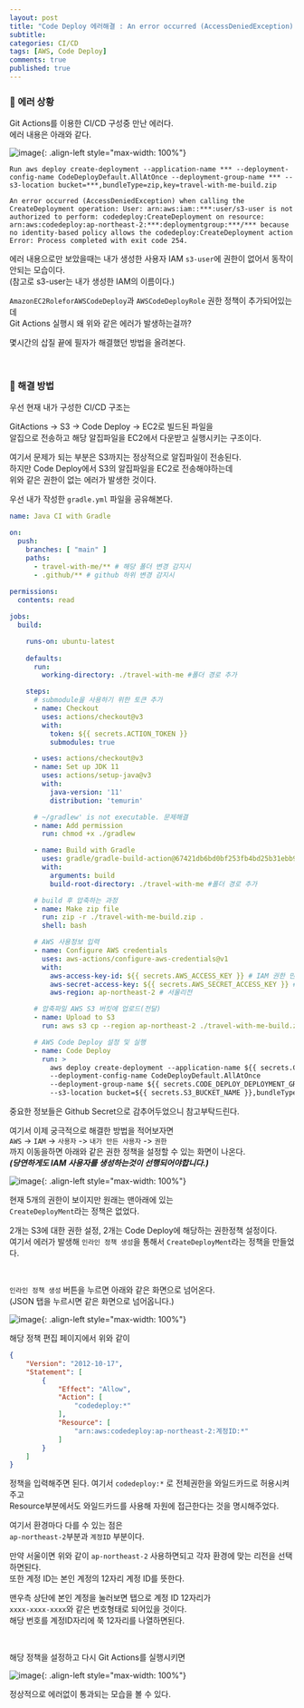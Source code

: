 ```yaml
---
layout: post
title: "Code Deploy 에러해결 : An error occurred (AccessDeniedException) when calling the CreateDeployment operation"
subtitle: 
categories: CI/CD
tags: [AWS, Code Deploy]
comments: true
published: true
---
```



### 🐞 에러 상황

Git Actions를 이용한 CI/CD 구성중 만난 에러다.   
에러 내용은 아래와 같다.

![image](https://github.com/MyCatlikesChuru/MyCatlikesChuru.github.io/assets/95069395/31ea0235-3684-45f4-a9c1-ddcbe7ee9c4a){: .align-left style="max-width: 100%"}  

```text
Run aws deploy create-deployment --application-name *** --deployment-config-name CodeDeployDefault.AllAtOnce --deployment-group-name *** --s3-location bucket=***,bundleType=zip,key=travel-with-me-build.zip

An error occurred (AccessDeniedException) when calling the CreateDeployment operation: User: arn:aws:iam::***:user/s3-user is not authorized to perform: codedeploy:CreateDeployment on resource: arn:aws:codedeploy:ap-northeast-2:***:deploymentgroup:***/*** because no identity-based policy allows the codedeploy:CreateDeployment action
Error: Process completed with exit code 254.
```

에러 내용으로만 보았을때는 내가 생성한 사용자 IAM `s3-user`에 권한이 없어서 동작이 안되는 모습이다.    
(참고로 s3-user는 내가 생성한 IAM의 이름이다.)   

`AmazonEC2RoleforAWSCodeDeploy`과 `AWSCodeDeployRole` 권한 정책이 추가되어있는데   
Git Actions 실행시 왜 위와 같은 에러가 발생하는걸까?   

몇시간의 삽질 끝에 필자가 해결했던 방법을 올려본다.


<br/>

### 📌 해결 방법

우선 현재 내가 구성한 CI/CD 구조는   

GitActions -> S3 -> Code Deploy -> EC2로 빌드된 파일을   
알집으로 전송하고 해당 알집파일을 EC2에서 다운받고 실행시키는 구조이다.   

여기서 문제가 되는 부분은 S3까지는 정상적으로 알집파일이 전송된다.   
하지만 Code Deploy에서 S3의 알집파일을 EC2로 전송해야하는데    
위와 같은 권한이 없는 에러가 발생한 것이다.    

우선 내가 작성한 `gradle.yml` 파일을 공유해본다.  

```yaml
name: Java CI with Gradle

on:
  push:
    branches: [ "main" ]
    paths:
      - travel-with-me/** # 해당 폴더 변경 감지시
      - .github/** # github 하위 변경 감지시
      
permissions:
  contents: read

jobs:
  build:

    runs-on: ubuntu-latest
    
    defaults:
      run:
        working-directory: ./travel-with-me #폴더 경로 추가

    steps:
      # submodule을 사용하기 위한 토큰 추가 
      - name: Checkout
        uses: actions/checkout@v3
        with:
          token: ${{ secrets.ACTION_TOKEN }}
          submodules: true

      - uses: actions/checkout@v3
      - name: Set up JDK 11
        uses: actions/setup-java@v3
        with:
          java-version: '11'
          distribution: 'temurin'

      # ~/gradlew' is not executable. 문제해결
      - name: Add permission
        run: chmod +x ./gradlew

      - name: Build with Gradle
        uses: gradle/gradle-build-action@67421db6bd0bf253fb4bd25b31ebb98943c375e1
        with:
          arguments: build
          build-root-directory: ./travel-with-me #폴더 경로 추가

      # build 후 압축하는 과정
      - name: Make zip file
        run: zip -r ./travel-with-me-build.zip .
        shell: bash

      # AWS 사용정보 입력
      - name: Configure AWS credentials
        uses: aws-actions/configure-aws-credentials@v1
        with:
          aws-access-key-id: ${{ secrets.AWS_ACCESS_KEY }} # IAM 권한 만들때 만든 엑세스키
          aws-secret-access-key: ${{ secrets.AWS_SECRET_ACCESS_KEY }} # IAM 권한 만들때 만든 시크릿키
          aws-region: ap-northeast-2 # 서울리전

      # 압축파일 AWS S3 버킷에 업로드(전달)
      - name: Upload to S3
        run: aws s3 cp --region ap-northeast-2 ./travel-with-me-build.zip s3://${{ secrets.S3_BUCKET_NAME }}/travel-with-me-build.zip

      # AWS Code Deploy 설정 및 실행
      - name: Code Deploy
        run: >
          aws deploy create-deployment --application-name ${{ secrets.CODE_DEPLOY_APPLICATION_NAME }}
          --deployment-config-name CodeDeployDefault.AllAtOnce
          --deployment-group-name ${{ secrets.CODE_DEPLOY_DEPLOYMENT_GROUP_NAME }}
          --s3-location bucket=${{ secrets.S3_BUCKET_NAME }},bundleType=zip,key=travel-with-me-build.zip
```

중요한 정보들은 Github Secret으로 감추어두었으니 참고부탁드린다.   

여기서 이제 궁극적으로 해결한 방법을 적어보자면   
`AWS` -> `IAM` -> `사용자` -> `내가 만든 사용자` -> `권한`   
까지 이동을하면 아래와 같은 권한 정책을 설정할 수 있는 화면이 나온다.  
**_(당연하게도 IAM 사용자를 생성하는것이 선행되어야합니다.)_**

![image](https://github.com/MyCatlikesChuru/MyCatlikesChuru.github.io/assets/95069395/77fc1dfb-857e-4bad-a73a-0b74825fc167){: .align-left style="max-width: 100%"}

현재 5개의 권한이 보이지만 원래는 맨아래에 있는   
`CreateDeployMent`라는 정책은 없었다.   

2개는 S3에 대한 권한 설정, 2개는 Code Deploy에 해당하는 권한정책 설정이다.   
여기서 에러가 발생해 `인라인 정책 생성`을 통해서 `CreateDeployMent`라는 정책을 만들었다.


<br/>

`인라인 정책 생성` 버튼을 누르면 아래와 같은 화면으로 넘어온다.   
(JSON 탭을 누르시면 같은 화면으로 넘어옵니다.)

![image](https://github.com/MyCatlikesChuru/MyCatlikesChuru.github.io/assets/95069395/20eff7d9-f775-4bba-9543-27a661904b10){: .align-left style="max-width: 100%"}

해당 정책 편집 페이지에서 위와 같이  

```json
{
    "Version": "2012-10-17",
    "Statement": [
        {
            "Effect": "Allow",
            "Action": [
                "codedeploy:*"
            ],
            "Resource": [
                "arn:aws:codedeploy:ap-northeast-2:계정ID:*"
            ]
        }
    ]
}
```

정책을 입력해주면 된다. 여기서 `codedeploy:*` 로 전체권한을 와일드카드로 허용시켜주고   
Resource부분에서도 와일드카드를 사용해 자원에 접근한다는 것을 명시해주었다.    

여기서 환경마다 다를 수 있는 점은   
`ap-northeast-2`부분과 `계정ID` 부분이다.  

만약 서울이면 위와 같이 `ap-northeast-2` 사용하면되고 각자 환경에 맞는 리전을 선택하면된다.   
또한 계정 ID는 본인 계정의 12자리 계정 ID를 뜻한다.    

맨우측 상단에 본인 계정을 눌러보면 탭으로 계정 ID 12자리가   
`xxxx-xxxx-xxxx`와 같은 번호형태로 되어있을 것이다.   
해당 번호를 계정ID자리에 쭉 12자리를 나열하면된다.

<br/>   

해당 정책을 설정하고 다시 Git Actions를 실행시키면  


![image](https://github.com/MyCatlikesChuru/MyCatlikesChuru.github.io/assets/95069395/48ba44fd-97c6-4d6e-8452-5ec9db922ff2){: .align-left style="max-width: 100%"}

정상적으로 에러없이 통과되는 모습을 볼 수 있다.

<br/>

